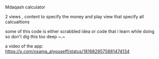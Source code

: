 Mdaqash calculator

2 views , content to specify the money and play  view that specify all calcualtions 

some of this code is either scrabbled idea or code that i learn while doing so don't dig this too deep ~.~

a video of the app: https://x.com/osama_alyouseff/status/1816829575881474134

